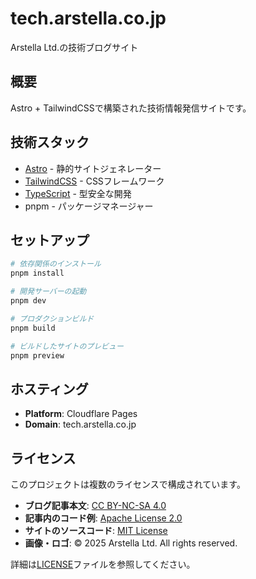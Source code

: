 # tech.arstella.co.jp

Arstella Ltd.の技術ブログサイト

## 概要

Astro + TailwindCSSで構築された技術情報発信サイトです。

## 技術スタック

- [Astro](https://astro.build/) - 静的サイトジェネレーター
- [TailwindCSS](https://tailwindcss.com/) - CSSフレームワーク
- [TypeScript](https://www.typescriptlang.org/) - 型安全な開発
- pnpm - パッケージマネージャー

## セットアップ

```bash
# 依存関係のインストール
pnpm install

# 開発サーバーの起動
pnpm dev

# プロダクションビルド
pnpm build

# ビルドしたサイトのプレビュー
pnpm preview
```

## ホスティング

- **Platform**: Cloudflare Pages
- **Domain**: tech.arstella.co.jp

## ライセンス

このプロジェクトは複数のライセンスで構成されています。

- **ブログ記事本文**: [CC BY-NC-SA 4.0](https://creativecommons.org/licenses/by-nc-sa/4.0/deed.ja)
- **記事内のコード例**: [Apache License 2.0](https://www.apache.org/licenses/LICENSE-2.0)
- **サイトのソースコード**: [MIT License](https://opensource.org/licenses/MIT)
- **画像・ロゴ**: © 2025 Arstella Ltd. All rights reserved.

詳細は[LICENSE](./LICENSE)ファイルを参照してください。